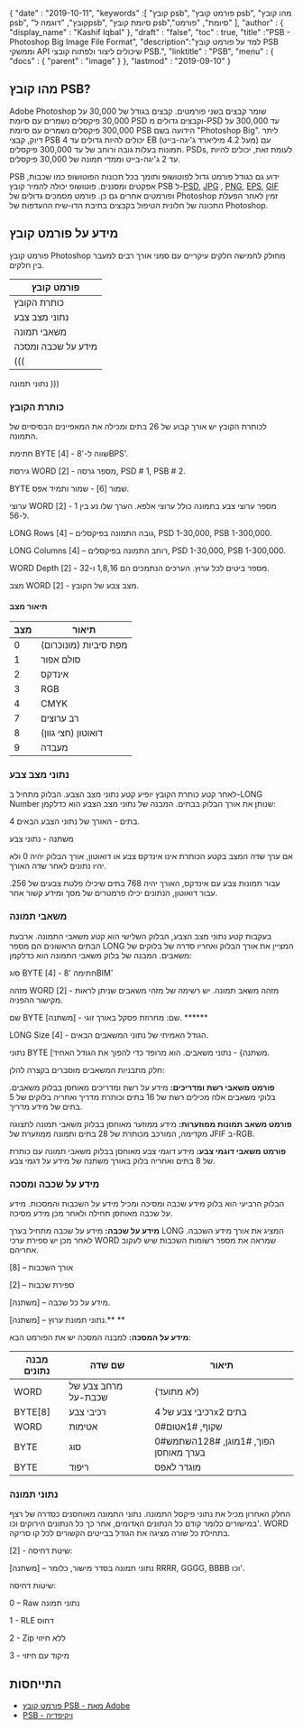 {
  "date" : "2019-10-11",
  "keywords" :[ "קובץ psb", "פורמט קובץ psb", "מהו קובץ psb", "קובץ", "דוגמה לpsb", "סיומת קובץ psb","סיומת", "פורמט" ],
  "author" : {
    "display_name" : "Kashif Iqbal"
},
  "draft" : "false",
  "toc" : true,
  "title" :"PSB - Photoshop Big Image File Format",
  "description":"למד על פורמט קובץ PSB וממשקי API שיכולים ליצור ולפתוח קובצי PSB.",
  "linktitle" : "PSB",
  "menu" : {
    "docs" : {
      "parent" : "image"
}
},
  "lastmod" : "2019-09-10"
}

## מהו קובץ PSB?
Adobe Photoshop שומר קבצים בשני פורמטים. קבצים בגודל של 30,000 על 30,000 פיקסלים נשמרים עם סיומת PSD וקבצים גדולים מ-PSD עד 300,000 על 300,000 פיקסלים נשמרים עם סיומת PSB הידועה בשם "Photoshop Big". ליתר דיוק, קבצי PSB יכולים להיות גדולים עד 4 EB (מעל 4.2 מיליארד ג'יגה-בייט) עם תמונות בעלות גובה ורוחב של עד 300,000 פיקסלים. PSDs, לעומת זאת, יכולים להיות עד 2 ג'יגה-בייט וממדי תמונה של 30,000 פיקסלים.

PSB ידוע גם כגודל פורמט גדול לפוטושופ ותומך בכל תכונות הפוטושופ כמו שכבות, אפקטים ומסננים. פוטושופ יכולה להמיר קובץ PSB ל-[PSD](/he/image/psd/), [JPG](/he/image/jpeg/) , [PNG](/he/image/png/), [EPS](/he/page-description-language/eps/), [GIF](/he/image/gif/) ופורמטים אחרים גם כן. פורמט מסמכים גדולים של Photoshop זמין לאחר הפעלת התכונה של חלונית הטיפול בקבצים בתיבת הדו-שיח ההעדפות של Photoshop.

## מידע על פורמט קובץ ##

פורמט קובץ Photoshop מחולק לחמישה חלקים עיקריים עם סמני אורך רבים למעבר בין חלקים.

|פורמט קובץ
---|
|כותרת הקובץ
|נתוני מצב צבע
| משאבי תמונה
|מידע על שכבה ומסכה
|(((
נתוני תמונה
)))

### כותרת הקובץ ###

לכותרת הקובץ יש אורך קבוע של 26 בתים ומכילה את המאפיינים הבסיסיים של התמונה.

חתימת BYTE [4] - שווה ל-'8BPS'.

גירסת WORD [2] - מספר גרסה, PSD # 1, PSB # 2.

BYTE שמור [6] - שמור ותמיד אפס.

ערוצי WORD [2] - מספר ערוצי צבע בתמונה כולל ערוצי אלפא. הערך שלו נע בין 1 ל-56.

LONG Rows [4] – גובה התמונה בפיקסלים, PSD 1-30,000, PSB 1-300,000.

LONG Columns [4] – רוחב התמונה בפיקסלים, PSD 1-30,000, PSB 1-300,000.

WORD Depth [2] - מספר ביטים לכל ערוץ. הערכים הנתמכים הם 1,8,16 ו-32.

מצב WORD [2] - מצב צבע של הקובץ.

#### תיאור מצב ####


|מצב|תיאור
---|---|
|0|מפת סיביות (מונוכרום)
|1|סולם אפור
|2|אינדקס
|3|RGB
|4|CMYK
|7|רב ערוצים
|8|דואוטון (חצי גוון)
|9|מעבדה

### נתוני מצב צבע ###

לאחר קטע כותרת הקובץ יופיע קטע נתוני מצב הצבע. הבלוק מתחיל ב-LONG Number שנותן את אורך הבלוק בבתים. המבנה של נתוני מצב הצבע הוא כדלקמן:

4 בתים - האורך של נתוני הצבע הבאים.

משתנה - נתוני צבע

אם ערך שדה המצב בקטע הכותרת אינו אינדקס צבע או דואוטון, אורך הבלוק יהיה 0 ולא יהיו נתונים לאחר שדה האורך.

עבור תמונות צבע עם אינדקס, האורך יהיה 768 בתים שיכילו פלטת צבעים של 256. עבור דואוטון, הנתונים יכילו פרמטרים של מסך ומידע קשור אחר.

### משאבי תמונה ###

בעקבות קטע נתוני מצב הצבע, הבלוק השלישי הוא קטע משאבי התמונה. ארבעת הבתים הראשונים הם מספר LONG המציין את אורך הבלוק ואחריו סדרה של בלוקים של משאבים. המבנה של בלוק משאבי התמונה הוא כדלקמן:

סוג BYTE [4] - חתימה '8BIM'

מזהה WORD [2] - מזהה משאב תמונה. יש רשימה של מזהי משאבים שניתן לראות מקישור ההפניה.

שם BYTE [משתנה] - שם: מחרוזת פסקל באורך זוגי. ******

LONG Size [4] - הגודל האמיתי של נתוני המשאבים הבאים.

נתוני BYTE [משתנה} - נתוני משאבים. הוא מרופד כדי להפוך את הגודל האחיד.

חלק מתבניות המשאבים מוסברים בקצרה להלן:

**פורמט משאבי רשת ומדריכים:** מידע על רשת ומדריכים מאוחסן בבלוק משאבים. בלוקי משאבים אלה מכילים רשת של 16 בתים וכותרת מדריך ואחריה בלוקים של 5 בתים של מידע מדריך.

**פורמט משאב תמונות ממוזערות:** מידע ממוזער מאוחסן בבלוק משאבי תמונה לתצוגה מקדימה, המורכב מכותרת של 28 בתים ותמונה ממוזערת של JFIF ב-RGB.

**פורמט משאבי דוגמי צבע:** מידע דוגמי צבע מאוחסן בבלוק משאבי תמונה עם כותרת של 8 בתים ואחריה בלוק באורך משתנה של מידע על דגמי צבע.

### מידע על שכבה ומסכה ###

הבלוק הרביעי הוא בלוק מידע שכבה ומסיכה ומכיל מידע על השכבות והמסכות. מידע על שכבה מאוחסן תחילה ולאחר מכן מידע מסיכה.

**מידע על שכבה:** מידע על שכבה מתחיל בערך LONG המציג את אורך מידע השכבה. לאחר מכן יש ספירת ערכי WORD שמראה את מספר רשומות השכבות שיש לעקוב אחריהם.

[8] – אורך השכבות

[2] – ספירת שכבות

[משתנה] – מידע על כל שכבה.

[משתנה] – נתוני תמונת ערוץ.** **

**מידע על המסכה:** למבנה המסכה יש את הפורמט הבא:


|מבנה נתונים|שם שדה| תיאור
---|---|---|
|WORD| מרחב צבע של שכבת-על| (לא מתועד)
|BYTE[8]| רכיבי צבע| רכיבי צבע של 4x2 בתים
|WORD| אטימות| 0#שקוף, 1#אטום
|BYTE| סוג| 0#הפוך, 1#מוגן, 128#השתמש בערך מאוחסן
|BYTE| ריפוד| מוגדר לאפס

### נתוני תמונה ###

החלק האחרון מכיל את נתוני פיקסל התמונה. נתוני התמונה מאוחסנים כסדרה של רצף במישורים כלומר קודם כל הנתונים האדומים, אחר כך כל הנתונים הירוקים וכו'. WORD בתחילת כל שורה מציגה את הגודל בבייטים הקשורים לכל קו סריקה.

[2] - שיטת דחיסה:

[משתנה] – נתוני תמונה בסדר מישור, כלומר RRRR, GGGG, BBBB וכו'.

שיטות דחיסה:

0 – Raw נתוני תמונה

1 - RLE דחוס

2 - Zip ללא חיזוי

3 - מיקוד עם חיזוי

## התייחסות ##

* [פורמט קובץ PSB - מאת Adobe](https://www.adobe.com/devnet-apps/photoshop/fileformatashtml/)
* [PSB - ויקיפדיה](https://en.wikipedia.org/wiki/Adobe_Photoshop#File_format)

